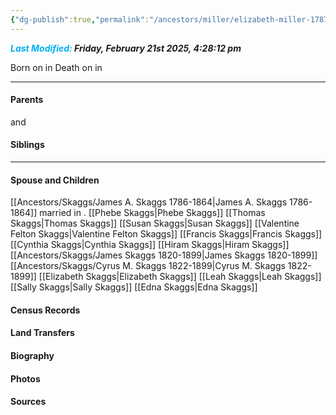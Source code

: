 ```yaml
---
{"dg-publish":true,"permalink":"/ancestors/miller/elizabeth-miller-1787-1860/","tags":["Elizabeth-Miller"]}
---
```


***<font color="#00b0f0">Last Modified:</font> Friday, February 21st 2025, 4:28:12 pm***

Born on  <!-- link to date --> in <!-- link to place -->
Death on <!-- link to date --> in <!-- link to place -->

---
#### Parents

<!-- Link to father --> and <!-- Link to mother-->
#### Siblings
<!-- Link to sibling -->

---
#### Spouse and Children
[[Ancestors/Skaggs/James A. Skaggs 1786-1864\|James A. Skaggs 1786-1864]] married <!-- link to date --> in <!-- link to place -->.
[[Phebe Skaggs\|Phebe Skaggs]]
[[Thomas Skaggs\|Thomas Skaggs]]
[[Susan Skaggs\|Susan Skaggs]]
[[Valentine Felton Skaggs\|Valentine Felton Skaggs]]
[[Francis Skaggs\|Francis Skaggs]]
[[Cynthia Skaggs\|Cynthia Skaggs]]
[[Hiram Skaggs\|Hiram Skaggs]]
[[Ancestors/Skaggs/James Skaggs 1820-1899\|James Skaggs 1820-1899]]
[[Ancestors/Skaggs/Cyrus M. Skaggs 1822-1899\|Cyrus M. Skaggs 1822-1899]]
[[Elizabeth Skaggs\|Elizabeth Skaggs]]
[[Leah Skaggs\|Leah Skaggs]]
[[Sally Skaggs\|Sally Skaggs]]
[[Edna Skaggs\|Edna Skaggs]]

#### Census Records

#### Land Transfers

#### Biography

#### Photos

#### Sources

